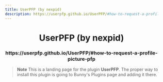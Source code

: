 ```yaml
---
title: UserPFP (by nexpid)
description: https://userpfp.github.io/UserPFP/#how-to-request-a-profile-picture-pfp
---
```


<!--
  * This file was autogenerated
  * If you want to change anything, do so in the build.mjs script
  * https://github.com/nexpid/BunnyPlugins/edit/main/scripts/build.mjs
-->

<div align="center">
    <h1>UserPFP (by nexpid)</h1>
    <h3>https://userpfp.github.io/UserPFP/#how-to-request-a-profile-picture-pfp</h3>
</div>

> **Note**
> This is a landing page for the plugin **UserPFP**. The proper way to install this plugin is going to Bunny's Plugins page and adding it there.
